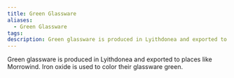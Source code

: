```yaml
---
title: Green Glassware
aliases:
  - Green Glassware
tags: 
description: Green glassware is produced in Lyithdonea and exported to places like Morrowind.
---
```

Green glassware is produced in Lyithdonea and exported to places like Morrowind. Iron oxide is used to color their glassware green.